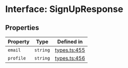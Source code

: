 # Interface: SignUpResponse

## Properties

| Property | Type | Defined in |
| ------ | ------ | ------ |
| `email` | `string` | [types.ts:455](https://github.com/monerium/js-monorepo/blob/main/packages/sdk/src/types.ts#L455) |
| `profile` | `string` | [types.ts:456](https://github.com/monerium/js-monorepo/blob/main/packages/sdk/src/types.ts#L456) |
